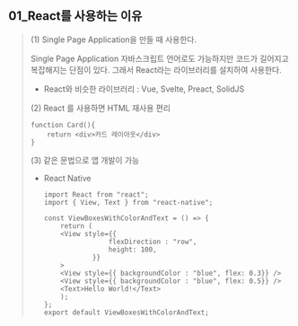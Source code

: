 ## 01_React를 사용하는 이유 

> (1)  Single Page Application을 만들 때 사용한다. 
>
> Single Page Application 자바스크립트 언어로도 가능하지만 코드가 길어지고 복잡해지는 단점이 있다. 그래서 React라는 라이브러리를 설치하여 사용한다. 
>
> * React와 비슷한 라이브러리 : Vue, Svelte, Preact, SolidJS
>
> (2) React 를 사용하면 HTML 재사용 편리 
>
> ```react
> function Card(){
>     return <div>카드 레이아웃</div>
> }
> ```
>
> (3) 같은 문법으로 앱 개발이 가능
>
> * React Native
>
>   ```react
>   import React from "react";
>   import { View, Text } from "react-native";
>   
>   const ViewBoxesWithColorAndText = () => {
>       return (
>       <View style={{
>                   flexDirection : "row",
>                   height: 100,
>               }}
>       >
>       <View style={{ backgroundColor : "blue", flex: 0.3}} />
>       <View style={{ backgroundColor : "blue", flex: 0.5}} />
>       <Text>Hello World!</Text>
>       );
>   };
>   export default ViewBoxesWithColorAndText;
>   ```



